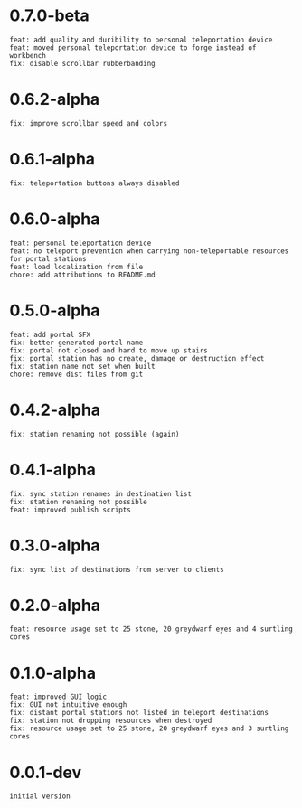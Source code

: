 # 0.7.0-beta
    feat: add quality and duribility to personal teleportation device
    feat: moved personal teleportation device to forge instead of workbench
    fix: disable scrollbar rubberbanding

# 0.6.2-alpha
    fix: improve scrollbar speed and colors

# 0.6.1-alpha
    fix: teleportation buttons always disabled

# 0.6.0-alpha
    feat: personal teleportation device
    feat: no teleport prevention when carrying non-teleportable resources for portal stations
    feat: load localization from file
    chore: add attributions to README.md

# 0.5.0-alpha
    feat: add portal SFX
    fix: better generated portal name
    fix: portal not closed and hard to move up stairs
    fix: portal station has no create, damage or destruction effect
    fix: station name not set when built
    chore: remove dist files from git

# 0.4.2-alpha
    fix: station renaming not possible (again)

# 0.4.1-alpha
    fix: sync station renames in destination list
    fix: station renaming not possible
    feat: improved publish scripts

# 0.3.0-alpha
    fix: sync list of destinations from server to clients

# 0.2.0-alpha
    feat: resource usage set to 25 stone, 20 greydwarf eyes and 4 surtling cores

# 0.1.0-alpha
    feat: improved GUI logic
    fix: GUI not intuitive enough
    fix: distant portal stations not listed in teleport destinations
    fix: station not dropping resources when destroyed
    fix: resource usage set to 25 stone, 20 greydwarf eyes and 3 surtling cores

# 0.0.1-dev
    initial version